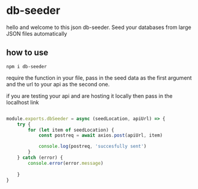 # db-seeder

hello and welcome to this json db-seeder. Seed your databases from large JSON files automatically

## how to use

````
npm i db-seeder

````

require the function in your file, pass in the seed data as the first argument and the url to your api as the second one. 

if you are testing your api and are hosting it locally then pass in the localhost link

````javascript

module.exports.dbSeeder = async (seedLocation, apiUrl) => {
    try {
        for (let item of seedLocation) {
            const postreq = await axios.post(apiUrl, item)

            console.log(postreq, 'succesfully sent')
        }
    } catch (error) {
        console.error(error.message)
        
    }
}

````

